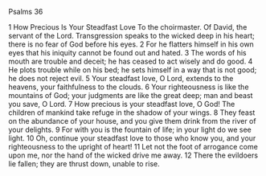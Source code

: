 Psalms 36

1	How Precious Is Your Steadfast Love To the choirmaster. Of David, the servant of the Lord. Transgression speaks to the wicked deep in his heart; there is no fear of God before his eyes.
2	For he flatters himself in his own eyes that his iniquity cannot be found out and hated.
3	The words of his mouth are trouble and deceit; he has ceased to act wisely and do good.
4	He plots trouble while on his bed; he sets himself in a way that is not good; he does not reject evil.
5	Your steadfast love, O Lord, extends to the heavens, your faithfulness to the clouds.
6	Your righteousness is like the mountains of God; your judgments are like the great deep; man and beast you save, O Lord.
7	How precious is your steadfast love, O God! The children of mankind take refuge in the shadow of your wings.
8	They feast on the abundance of your house, and you give them drink from the river of your delights.
9	For with you is the fountain of life; in your light do we see light.
10	Oh, continue your steadfast love to those who know you, and your righteousness to the upright of heart!
11	Let not the foot of arrogance come upon me, nor the hand of the wicked drive me away.
12	There the evildoers lie fallen; they are thrust down, unable to rise.

